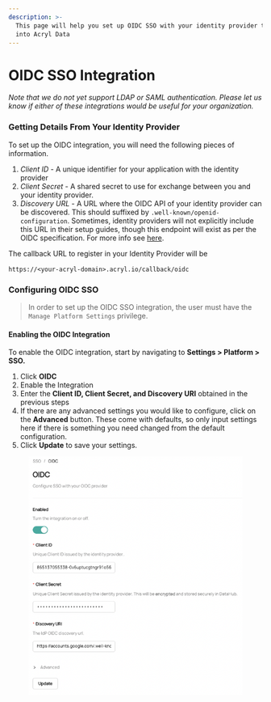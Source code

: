 ```yaml
---
description: >-
  This page will help you set up OIDC SSO with your identity provider to log
  into Acryl Data
---
```


# OIDC SSO Integration

_Note that we do not yet support LDAP or SAML authentication. Please let us know if either of these integrations would be useful for your organization._&#x20;

### Getting Details From Your Identity Provider

To set up the OIDC integration, you will need the following pieces of information.

1. _Client ID_ - A unique identifier for your application with the identity provider
2. _Client Secret_ - A shared secret to use for exchange between you and your identity provider.
3. _Discovery URL_ - A URL where the OIDC API of your identity provider can be discovered. This should suffixed by `.well-known/openid-configuration`. Sometimes, identity providers will not explicitly include this URL in their setup guides, though this endpoint will exist as per the OIDC specification. For more info see [here](http://openid.net/specs/openid-connect-discovery-1\_0.html).

The callback URL to register in your Identity Provider will be&#x20;

```
https://<your-acryl-domain>.acryl.io/callback/oidc 
```

### Configuring OIDC SSO

> In order to set up the OIDC SSO integration, the user must have the `Manage Platform Settings` privilege.&#x20;

#### Enabling the OIDC Integration&#x20;

To enable the OIDC integration, start by navigating to **Settings > Platform > SSO.**

1. Click **OIDC**
2. Enable the Integration&#x20;
3. Enter the **Client ID, Client Secret, and Discovery URI** obtained in the previous steps
4. If there are any advanced settings you would like to configure, click on the **Advanced** button. These come with defaults, so only input settings here if there is something you need changed from the default configuration.
5. Click **Update** to save your settings.

<figure><img src="../.gitbook/assets/image (10).png" alt=""><figcaption></figcaption></figure>
